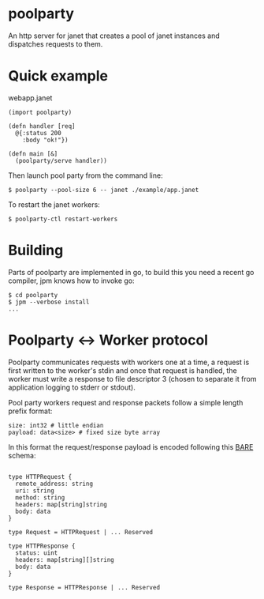 # poolparty

An http server for janet that creates a pool of janet instances and dispatches requests to them.


# Quick example

webapp.janet
```
(import poolparty)

(defn handler [req]
  @{:status 200
    :body "ok!"})

(defn main [&]
  (poolparty/serve handler))
```

Then launch pool party from the command line:

```
$ poolparty --pool-size 6 -- janet ./example/app.janet
```

To restart the janet workers:

```
$ poolparty-ctl restart-workers
```

# Building

Parts of poolparty are implemented in go, to build this you need a recent go compiler, jpm knows how to invoke go:
```
$ cd poolparty
$ jpm --verbose install
...
```

# Poolparty <-> Worker protocol

Poolparty communicates requests with workers one at a time, a request is first written to the worker's stdin and once that request is handled, the worker must write a response to file descriptor 3 (chosen to separate it from application logging to stderr or stdout).

Pool party workers request and response packets follow a simple length prefix format:

```
size: int32 # little endian
payload: data<size> # fixed size byte array
```

In this format the request/response payload is encoded following this [BARE](https://baremessages.org) schema:

```

type HTTPRequest {
  remote_address: string
  uri: string
  method: string
  headers: map[string]string
  body: data
}

type Request = HTTPRequest | ... Reserved

type HTTPResponse {
  status: uint
  headers: map[string][]string
  body: data
}

type Response = HTTPResponse | ... Reserved

```

